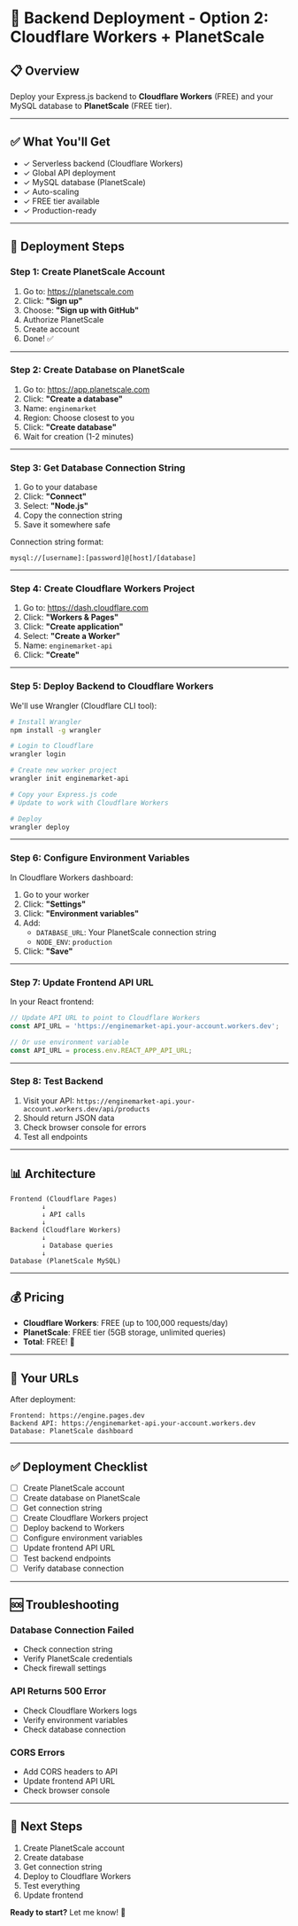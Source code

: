 # 🚀 Backend Deployment - Option 2: Cloudflare Workers + PlanetScale

## 📋 Overview

Deploy your Express.js backend to **Cloudflare Workers** (FREE) and your MySQL database to **PlanetScale** (FREE tier).

---

## ✅ What You'll Get

- ✓ Serverless backend (Cloudflare Workers)
- ✓ Global API deployment
- ✓ MySQL database (PlanetScale)
- ✓ Auto-scaling
- ✓ FREE tier available
- ✓ Production-ready

---

## 🎯 Deployment Steps

### Step 1: Create PlanetScale Account

1. Go to: https://planetscale.com
2. Click: **"Sign up"**
3. Choose: **"Sign up with GitHub"**
4. Authorize PlanetScale
5. Create account
6. Done! ✅

---

### Step 2: Create Database on PlanetScale

1. Go to: https://app.planetscale.com
2. Click: **"Create a database"**
3. Name: `enginemarket`
4. Region: Choose closest to you
5. Click: **"Create database"**
6. Wait for creation (1-2 minutes)

---

### Step 3: Get Database Connection String

1. Go to your database
2. Click: **"Connect"**
3. Select: **"Node.js"**
4. Copy the connection string
5. Save it somewhere safe

Connection string format:
```
mysql://[username]:[password]@[host]/[database]
```

---

### Step 4: Create Cloudflare Workers Project

1. Go to: https://dash.cloudflare.com
2. Click: **"Workers & Pages"**
3. Click: **"Create application"**
4. Select: **"Create a Worker"**
5. Name: `enginemarket-api`
6. Click: **"Create"**

---

### Step 5: Deploy Backend to Cloudflare Workers

We'll use Wrangler (Cloudflare CLI tool):

```bash
# Install Wrangler
npm install -g wrangler

# Login to Cloudflare
wrangler login

# Create new worker project
wrangler init enginemarket-api

# Copy your Express.js code
# Update to work with Cloudflare Workers

# Deploy
wrangler deploy
```

---

### Step 6: Configure Environment Variables

In Cloudflare Workers dashboard:

1. Go to your worker
2. Click: **"Settings"**
3. Click: **"Environment variables"**
4. Add:
   - `DATABASE_URL`: Your PlanetScale connection string
   - `NODE_ENV`: `production`
5. Click: **"Save"**

---

### Step 7: Update Frontend API URL

In your React frontend:

```javascript
// Update API URL to point to Cloudflare Workers
const API_URL = 'https://enginemarket-api.your-account.workers.dev';

// Or use environment variable
const API_URL = process.env.REACT_APP_API_URL;
```

---

### Step 8: Test Backend

1. Visit your API: `https://enginemarket-api.your-account.workers.dev/api/products`
2. Should return JSON data
3. Check browser console for errors
4. Test all endpoints

---

## 📊 Architecture

```
Frontend (Cloudflare Pages)
        ↓
        ↓ API calls
        ↓
Backend (Cloudflare Workers)
        ↓
        ↓ Database queries
        ↓
Database (PlanetScale MySQL)
```

---

## 💰 Pricing

- **Cloudflare Workers**: FREE (up to 100,000 requests/day)
- **PlanetScale**: FREE tier (5GB storage, unlimited queries)
- **Total**: FREE! 🎉

---

## 🔗 Your URLs

After deployment:

```
Frontend: https://engine.pages.dev
Backend API: https://enginemarket-api.your-account.workers.dev
Database: PlanetScale dashboard
```

---

## ✅ Deployment Checklist

- [ ] Create PlanetScale account
- [ ] Create database on PlanetScale
- [ ] Get connection string
- [ ] Create Cloudflare Workers project
- [ ] Deploy backend to Workers
- [ ] Configure environment variables
- [ ] Update frontend API URL
- [ ] Test backend endpoints
- [ ] Verify database connection

---

## 🆘 Troubleshooting

### Database Connection Failed
- Check connection string
- Verify PlanetScale credentials
- Check firewall settings

### API Returns 500 Error
- Check Cloudflare Workers logs
- Verify environment variables
- Check database connection

### CORS Errors
- Add CORS headers to API
- Update frontend API URL
- Check browser console

---

## 📝 Next Steps

1. Create PlanetScale account
2. Create database
3. Get connection string
4. Deploy to Cloudflare Workers
5. Test everything
6. Update frontend

**Ready to start?** Let me know! 🚀

